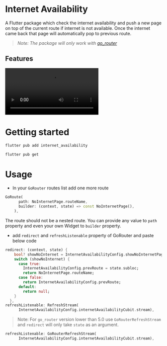 # Internet Availability

A Flutter package which check the internet availability and push a new page on top of the current route if internet is not available. Once the internet came back that page will automatically pop to previous route.
>*Note: The package will only work with [go_router](https://pub.dev/packages/go_router)*
## Features

![Demo](https://user-images.githubusercontent.com/44497582/200654645-921f0848-b757-46c7-9e53-bf35e3d1b7e0.mp4)

# Getting started

```bash
flutter pub add internet_availability
```
```bash
flutter pub get
```

# Usage

* In your `GoRouter` routes list add one more route

```dart
GoRoute(
      path: NoInternetPage.routeName,
      builder: (context, state) => const NoInternetPage(),
    ),
```
The route should not be a nested route. You can provide any value to `path` property and even your own Widget to `builder` property.
* add `redirect` and `refreshListenable` property of GoRouter and paste below code

```dart
redirect: (context, state) {
    bool? showNoInternet = InternetAvailabilityConfig.showNoInternetPage();
    switch (showNoInternet) {
      case true:
        InternetAvailabilityConfig.prevRoute = state.subloc;
        return NoInternetPage.routeName;
      case false:
        return InternetAvailabilityConfig.prevRoute;
      default:
        return null;
    }
  },
refreshListenable: RefreshStream(
      InternetAvailabilityConfig.internetAvailabilityCubit.stream),
```

> Note: For `go_router` version lower than 5.0 use `GoRouterRefreshStream` and `redirect` will only take `state` as an argument.

```dart
refreshListenable: GoRouterRefreshStream(
      InternetAvailabilityConfig.internetAvailabilityCubit.stream),
```
